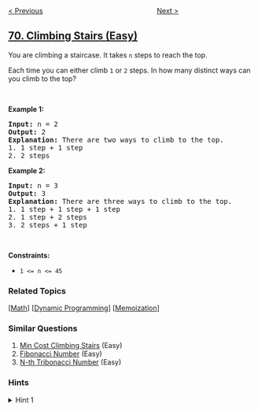 <!--|This file generated by command(leetcode description); DO NOT EDIT.    |-->
<!--+----------------------------------------------------------------------+-->
<!--|@author    awesee <openset.wang@gmail.com>                           |-->
<!--|@link      https://github.com/awesee                                 |-->
<!--|@home      https://github.com/awesee/leetcode                        |-->
<!--+----------------------------------------------------------------------+-->

[< Previous](../sqrtx "Sqrt(x)")
　　　　　　　　　　　　　　　　
[Next >](../simplify-path "Simplify Path")

## [70. Climbing Stairs (Easy)](https://leetcode.com/problems/climbing-stairs "爬楼梯")

<p>You are climbing a staircase. It takes <code>n</code> steps to reach the top.</p>

<p>Each time you can either climb <code>1</code> or <code>2</code> steps. In how many distinct ways can you climb to the top?</p>

<p>&nbsp;</p>
<p><strong>Example 1:</strong></p>

<pre>
<strong>Input:</strong> n = 2
<strong>Output:</strong> 2
<strong>Explanation:</strong> There are two ways to climb to the top.
1. 1 step + 1 step
2. 2 steps
</pre>

<p><strong>Example 2:</strong></p>

<pre>
<strong>Input:</strong> n = 3
<strong>Output:</strong> 3
<strong>Explanation:</strong> There are three ways to climb to the top.
1. 1 step + 1 step + 1 step
2. 1 step + 2 steps
3. 2 steps + 1 step
</pre>

<p>&nbsp;</p>
<p><strong>Constraints:</strong></p>

<ul>
	<li><code>1 &lt;= n &lt;= 45</code></li>
</ul>

### Related Topics
  [[Math](../../tag/math/README.md)]
  [[Dynamic Programming](../../tag/dynamic-programming/README.md)]
  [[Memoization](../../tag/memoization/README.md)]

### Similar Questions
  1. [Min Cost Climbing Stairs](../min-cost-climbing-stairs) (Easy)
  1. [Fibonacci Number](../fibonacci-number) (Easy)
  1. [N-th Tribonacci Number](../n-th-tribonacci-number) (Easy)

### Hints
<details>
<summary>Hint 1</summary>
To reach nth step, what could have been your previous steps? (Think about the step sizes)
</details>
